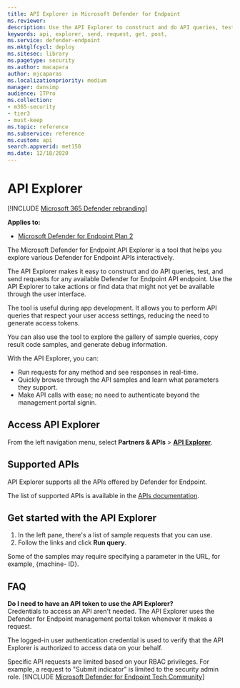 ```yaml
---
title: API Explorer in Microsoft Defender for Endpoint
ms.reviewer:
description: Use the API Explorer to construct and do API queries, test, and send requests for any available API
keywords: api, explorer, send, request, get, post,
ms.service: defender-endpoint
ms.mktglfcycl: deploy
ms.sitesec: library
ms.pagetype: security
ms.author: macapara
author: mjcaparas
ms.localizationpriority: medium
manager: dansimp
audience: ITPro
ms.collection: 
- m365-security
- tier3
- must-keep
ms.topic: reference
ms.subservice: reference
ms.custom: api
search.appverid: met150
ms.date: 12/18/2020
---
```


# API Explorer

[!INCLUDE [Microsoft 365 Defender rebranding](../../../includes/microsoft-defender.md)]

**Applies to:**
- [Microsoft Defender for Endpoint Plan 2](https://go.microsoft.com/fwlink/p/?linkid=2154037)

The Microsoft Defender for Endpoint API Explorer is a tool that helps you explore various Defender for Endpoint APIs interactively.

The API Explorer makes it easy to construct and do API queries, test, and send requests for any available Defender for Endpoint API endpoint. Use the API Explorer to take actions or find data that might not yet be available through the user interface.

The tool is useful during app development. It allows you to perform API queries that respect your user access settings, reducing the need to generate access tokens.

You can also use the tool to explore the gallery of sample queries, copy result code samples, and generate debug information.

With the API Explorer, you can:

- Run requests for any method and see responses in real-time.
- Quickly browse through the API samples and learn what parameters they support.
- Make API calls with ease; no need to authenticate beyond the management portal signin.

## Access API Explorer

From the left navigation menu, select **Partners & APIs** \> **[API Explorer](https://security.microsoft.com/interoperability/api-explorer)**.

## Supported APIs

API Explorer supports all the APIs offered by Defender for Endpoint.

The list of supported APIs is available in the [APIs documentation](apis-intro.md).

## Get started with the API Explorer

1. In the left pane, there's a list of sample requests that you can use.
2. Follow the links and click **Run query**.

Some of the samples may require specifying a parameter in the URL, for example, {machine- ID}.

## FAQ

**Do I need to have an API token to use the API Explorer?** <br>
Credentials to access an API aren't needed. The API Explorer uses the Defender for Endpoint management portal token whenever it makes a request.

The logged-in user authentication credential is used to verify that the API Explorer is authorized to access data on your behalf.

Specific API requests are limited based on your RBAC privileges. For example, a request to "Submit indicator" is limited to the security admin role.
[!INCLUDE [Microsoft Defender for Endpoint Tech Community](../../../includes/defender-mde-techcommunity.md)]
